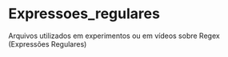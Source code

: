 # Expressoes_regulares
Arquivos utilizados em experimentos ou em vídeos sobre Regex (Expressões Regulares)
